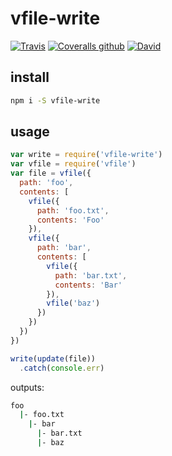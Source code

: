# vfile-write

[![Travis](https://img.shields.io/travis/mrzmmr/vfile-write.svg)](https://travis-ci.org/mrzmmr/vfile-write)
[![Coveralls github](https://img.shields.io/coveralls/github/mrzmmr/vfile-write.svg)](https://travis-ci.org/mrzmmr/vfile-write)
[![David](https://img.shields.io/david/mrzmmr/vfile-write.svg)](https://david-dm.org/mrzmmr/vfile-write)

## install

```sh
npm i -S vfile-write
```

## usage

```js
var write = require('vfile-write')
var vfile = require('vfile')
var file = vfile({
  path: 'foo',
  contents: [
    vfile({
      path: 'foo.txt',
      contents: 'Foo'
    }),
    vfile({
      path: 'bar',
      contents: [
        vfile({
          path: 'bar.txt',
          contents: 'Bar'
        }),
        vfile('baz')
      })
    })
  })
})

write(update(file))
  .catch(console.err)
```

outputs:

```sh
foo
  |- foo.txt
    |- bar
      |- bar.txt
      |- baz
```